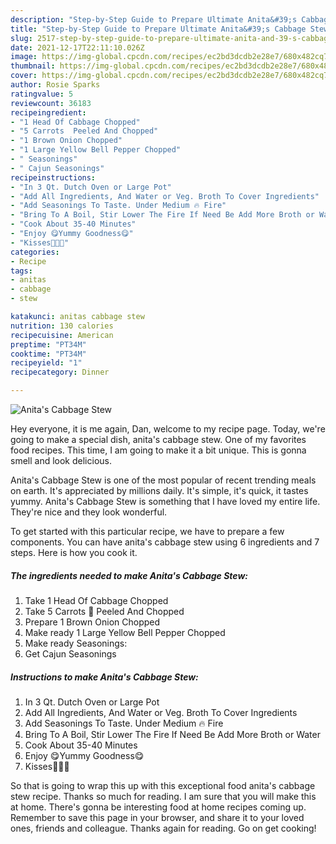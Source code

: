 ```yaml
---
description: "Step-by-Step Guide to Prepare Ultimate Anita&#39;s Cabbage Stew"
title: "Step-by-Step Guide to Prepare Ultimate Anita&#39;s Cabbage Stew"
slug: 2517-step-by-step-guide-to-prepare-ultimate-anita-and-39-s-cabbage-stew
date: 2021-12-17T22:11:10.026Z
image: https://img-global.cpcdn.com/recipes/ec2bd3dcdb2e28e7/680x482cq70/anitas-cabbage-stew-recipe-main-photo.jpg
thumbnail: https://img-global.cpcdn.com/recipes/ec2bd3dcdb2e28e7/680x482cq70/anitas-cabbage-stew-recipe-main-photo.jpg
cover: https://img-global.cpcdn.com/recipes/ec2bd3dcdb2e28e7/680x482cq70/anitas-cabbage-stew-recipe-main-photo.jpg
author: Rosie Sparks
ratingvalue: 5
reviewcount: 36183
recipeingredient:
- "1 Head Of Cabbage Chopped"
- "5 Carrots  Peeled And Chopped"
- "1 Brown Onion Chopped"
- "1 Large Yellow Bell Pepper Chopped"
- " Seasonings"
- " Cajun Seasonings"
recipeinstructions:
- "In 3 Qt. Dutch Oven or Large Pot"
- "Add All Ingredients, And Water or Veg. Broth To Cover Ingredients"
- "Add Seasonings To Taste. Under Medium 🔥 Fire"
- "Bring To A Boil, Stir Lower The Fire If Need Be Add More Broth or Water"
- "Cook About 35-40 Minutes"
- "Enjoy 😋Yummy Goodness😋"
- "Kisses💋💋💋"
categories:
- Recipe
tags:
- anitas
- cabbage
- stew

katakunci: anitas cabbage stew 
nutrition: 130 calories
recipecuisine: American
preptime: "PT34M"
cooktime: "PT34M"
recipeyield: "1"
recipecategory: Dinner

---
```



![Anita's Cabbage Stew](https://img-global.cpcdn.com/recipes/ec2bd3dcdb2e28e7/680x482cq70/anitas-cabbage-stew-recipe-main-photo.jpg)

Hey everyone, it is me again, Dan, welcome to my recipe page. Today, we're going to make a special dish, anita's cabbage stew. One of my favorites food recipes. This time, I am going to make it a bit unique. This is gonna smell and look delicious.



Anita's Cabbage Stew is one of the most popular of recent trending meals on earth. It's appreciated by millions daily. It's simple, it's quick, it tastes yummy. Anita's Cabbage Stew is something that I have loved my entire life. They're nice and they look wonderful.


To get started with this particular recipe, we have to prepare a few components. You can have anita's cabbage stew using 6 ingredients and 7 steps. Here is how you cook it.

<!--inarticleads1-->

##### The ingredients needed to make Anita's Cabbage Stew:

1. Take 1 Head Of Cabbage Chopped
1. Take 5 Carrots 🥕 Peeled And Chopped
1. Prepare 1 Brown Onion Chopped
1. Make ready 1 Large Yellow Bell Pepper Chopped
1. Make ready  Seasonings:
1. Get  Cajun Seasonings




<!--inarticleads2-->

##### Instructions to make Anita's Cabbage Stew:

1. In 3 Qt. Dutch Oven or Large Pot
1. Add All Ingredients, And Water or Veg. Broth To Cover Ingredients
1. Add Seasonings To Taste. Under Medium 🔥 Fire
1. Bring To A Boil, Stir Lower The Fire If Need Be Add More Broth or Water
1. Cook About 35-40 Minutes
1. Enjoy 😋Yummy Goodness😋
1. Kisses💋💋💋




So that is going to wrap this up with this exceptional food anita's cabbage stew recipe. Thanks so much for reading. I am sure that you will make this at home. There's gonna be interesting food at home recipes coming up. Remember to save this page in your browser, and share it to your loved ones, friends and colleague. Thanks again for reading. Go on get cooking!
